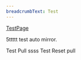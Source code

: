 ```yaml
---
breadcrumbText: Test
---
```


[TestPage](testurl/testpage1.md)



5ttttt
test auto mirror.

Test Pull
ssss
Test Reset pull

